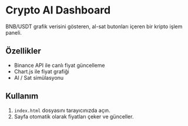 # Crypto AI Dashboard

BNB/USDT grafik verisini gösteren, al-sat butonları içeren bir kripto işlem paneli.

## Özellikler

- Binance API ile canlı fiyat güncelleme
- Chart.js ile fiyat grafiği
- Al / Sat simülasyonu

## Kullanım

1. `index.html` dosyasını tarayıcınızda açın.
2. Sayfa otomatik olarak fiyatları çeker ve günceller.
